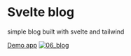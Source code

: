 # Svelte blog

simple blog built with svelte and tailwind

[Demo app](https://agreeable-glacier-0c1fbde03.azurestaticapps.net) [![06_blog](https://github.com/SergeiZheleznov/sveltejs-sandbox/actions/workflows/06_blog.yml/badge.svg)](https://github.com/SergeiZheleznov/sveltejs-sandbox/actions/workflows/06_blog.yml)
